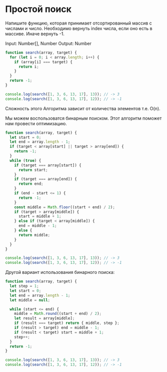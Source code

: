 # Простой поиск

Напишите функцию, которая принимает отсортированный массив с числами и число. Необходимо вернуть index числа, если оно есть в массиве. Иначе вернуть -1.

Input: Number[], Number
Output: Number

```js
function search(array, target) {
  for (let i = 0; i < array.length; i++) {
    if (array[i] === target) {
      return i;
    }
  }
  return -1;
}

console.log(search([1, 3, 6, 13, 17], 13)); // -> 3
console.log(search([1, 3, 6, 13, 17], 12)); // -> -1

```

Сложность этого Алгоритма зависит от количества элементов т.е. O(n).

Мы можем воспользоватся бинарным поиском. Этот алгоритм поможет нам провести оптимизацию.

```js
function search(array, target) {
  let start = 0;
  let end = array.length - 1;
  if (target < array[start] || target > array[end]) {
    return -1;
  }
  while (true) {
    if (target === array[start]) {
      return start;
    }
    if (target === array[end]) {
      return end;
    }
    if (end - start <= 1) {
      return -1;
    }
    const middle = Math.floor((start + end) / 2);
    if (target > array[middle]) {
      start = middle + 1;
    } else if (target < array[middle]) {
      end = middle - 1;
    } else {
      return middle;
    }
  }
}

console.log(search([1, 3, 6, 13, 17], 13)); // -> 3
console.log(search([1, 3, 6, 13, 17], 12)); // -> -1

```

Другой вариант использования бинарного поиска:

```js
function search(array, target) {
  let step = 1;
  let start = 0;
  let end = array.length - 1;
  let middle = null;

  while (start <= end) {
    middle = Math.round((start + end) / 2);
    let result = array[middle];
    if (result === target) return { middle, step };
    if (result > target) end = middle - 1;
    if (result < target) start = middle + 1;
    step++;
  }
  return -1;
}

console.log(search([1, 3, 6, 13, 17], 13)); // -> 3
console.log(search([1, 3, 6, 13, 17], 12)); // -> -1

```

